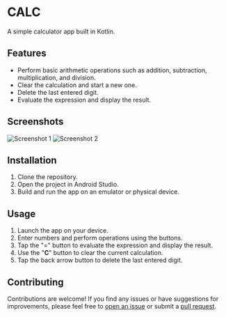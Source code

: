 # CALC

A simple calculator app built in Kotlin.

## Features

- Perform basic arithmetic operations such as addition, subtraction, multiplication, and division.
- Clear the calculation and start a new one.
- Delete the last entered digit.
- Evaluate the expression and display the result.

## Screenshots

![Screenshot 1]([screenshots/screenshot1.jpg](https://github.com/omjeem/calculator/blob/master/ScreenShots/CALC%201.jpg))
![Screenshot 2]([screenshots/screenshot2.png](https://github.com/omjeem/calculator/blob/master/ScreenShots/CALC%202.jpg))


## Installation

1. Clone the repository.
2. Open the project in Android Studio.
3. Build and run the app on an emulator or physical device.

## Usage

1. Launch the app on your device.
2. Enter numbers and perform operations using the buttons.
3. Tap the "=" button to evaluate the expression and display the result.
4. Use the "**C**" button to clear the current calculation.
5. Tap the back arrow button to delete the last entered digit.

## Contributing

Contributions are welcome! If you find any issues or have suggestions for improvements, please feel free to [open an issue](https://github.com/yourusername/yourapp/issues) or submit a [pull request](https://github.com/yourusername/yourapp/pulls).







